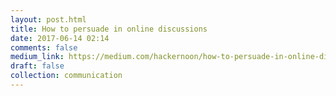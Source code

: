 ```yaml
---
layout: post.html
title: How to persuade in online discussions
date: 2017-06-14 02:14
comments: false
medium_link: https://medium.com/hackernoon/how-to-persuade-in-online-discussions-d91ce321c947
draft: false
collection: communication
---
```

